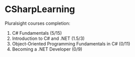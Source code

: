 # CSharpLearning
Pluralsight courses completion:
<ol>
 <li>C# Fundamentals (5/15)</li>
 <li>Introduction to C# and .NET (1.5/3)</li>
 <li>Object-Oriented Programming Fundamentals in C# (0/11)</li>
 <li>Becoming a .NET Developer (0/9)</li>
</ol>
